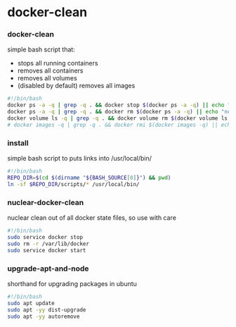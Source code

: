 # docker-clean


### docker-clean

simple bash script that:
* stops all running containers
* removes all containers
* removes all volumes
* (disabled by default) removes all images

```bash
#!/bin/bash
docker ps -a -q | grep -q . && docker stop $(docker ps -a -q) || echo "no containers running"
docker ps -a -q | grep -q . && docker rm $(docker ps -a -q) || echo "no containers present"
docker volume ls -q | grep -q . && docker volume rm $(docker volume ls -q) || echo "no volumes present"
# docker images -q | grep -q . && docker rmi $(docker images -q) || echo "no images present"

```
### install
simple bash script to puts links into /usr/local/bin/

```bash
#!/bin/bash
REPO_DIR=$(cd $(dirname "${BASH_SOURCE[0]}") && pwd)
ln -sf $REPO_DIR/scripts/* /usr/local/bin/
```

### nuclear-docker-clean

nuclear clean out of all docker state files, so use with care

```bash
#!/bin/bash
sudo service docker stop
sudo rm -r /var/lib/docker
sudo service docker start
```

### upgrade-apt-and-node

shorthand for upgrading packages in ubuntu

```bash
#!/bin/bash
sudo apt update
sudo apt -yy dist-upgrade
sudo apt -yy autoremove
```